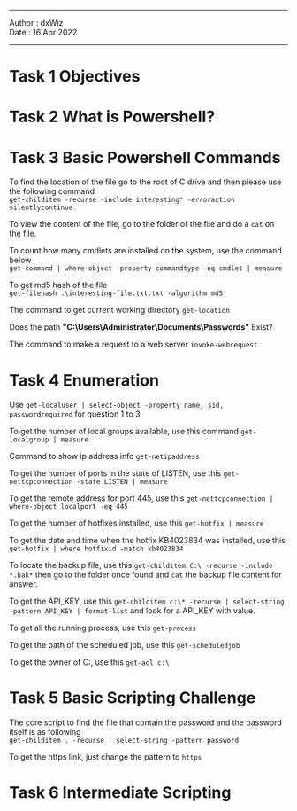 ***

Author : dxWiz  
Date : 16 Apr 2022  

***


# Task 1 Objectives
# Task 2 What is Powershell?
# Task 3 Basic Powershell Commands

To find the location of the file go to the root of C drive and then please use the following command  
`get-childitem -recurse -include interesting* -erroraction silentlycontinue`

To view the content of the file, go to the folder of the file and do a `cat` on the file.

To count how many cmdlets are installed on the system, use the command below  
`get-command | where-object -property commandtype -eq cmdlet | measure`

To get md5 hash of the file  
`get-filehash .\interesting-file.txt.txt -algorithm md5`

The command to get current working directory
`get-location`

Does the path **"C:\Users\Administrator\Documents\Passwords"** Exist?

The command to make a request to a web server
`invoke-webrequest`

# Task 4 Enumeration

Use `get-localuser | select-object -property name, sid, passwordrequired` for question 1 to 3

To get the number of local groups available, use this command `get-localgroup | measure`

Command to show ip address info `get-netipaddress`

To get the number of ports in the state of LISTEN, use this `get-nettcpconnection -state LISTEN | measure`

To get the remote address for port 445, use this `get-nettcpconnection | where-object localport -eq 445`

To get the number of hotfixes installed, use this `get-hotfix | measure`

To get the date and time when the hotfix KB4023834 was installed, use this `get-hotfix | where hotfixid -match kb4023834`

To locate the backup file, use this `get-childitem C:\ -recurse -include *.bak*` then go to the folder once found and `cat` the backup file content for answer.

To get the API_KEY, use this `get-childitem c:\* -recurse | select-string -pattern API_KEY | format-list` and look for a API_KEY with value.

To get all the running process, use this `get-process`

To get the path of the scheduled job, use this `get-scheduledjob`

To get the owner of C:\, use this `get-acl c:\`

# Task 5 Basic Scripting Challenge

The core script to find the file that contain the password and the password itself is as following  
`get-childitem . -recurse | select-string -pattern password`

To get the https link, just change the pattern to `https`

# Task 6 Intermediate Scripting 
